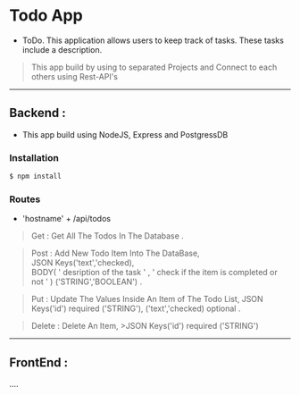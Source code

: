 # Todo App
- ToDo. This application allows users to keep track of tasks. These tasks include a description.

> This app build by using to separated Projects and Connect to each others using Rest-API's
-------------------------------------------------------
## Backend : 
- This app build using NodeJS, Express and PostgressDB

### Installation

```bash
$ npm install 
```

### Routes
- 'hostname' + /api/todos

> Get : Get All The Todos In The Database .

> Post : Add New Todo Item Into The DataBase,  
>JSON Keys('text','checked),  
> BODY( ' desription of the task ' , ' check if the item is completed or not ' ) ('STRING','BOOLEAN') .

> Put : Update The Values Inside An Item of The Todo List, 
>JSON Keys('id') required ('STRING'), ('text','checked) optional .

>Delete : Delete An Item, >JSON Keys('id') required ('STRING')



---------------------------------------

## FrontEnd : 
....
